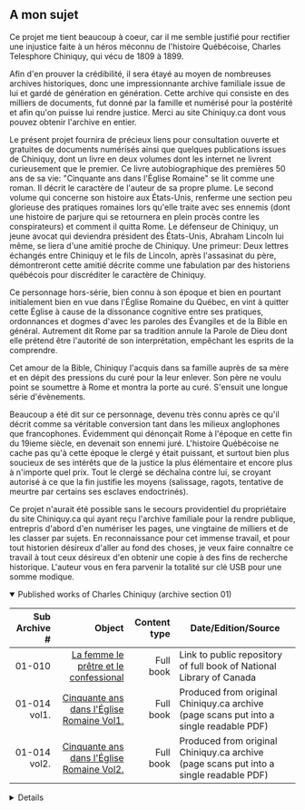 
<!---
CharlesChiniquyFamilyArchives/CharlesChiniquyFamilyArchives is a repository because its `README.md` (this file) appears on your GitHub profile.
You can click the Preview link to take a look at your changes.
--->

## A mon sujet

Ce projet me tient beaucoup à coeur, car il me semble justifié pour rectifier une injustice faite à un héros méconnu de l'histoire Québécoise, Charles Telesphore Chiniquy, qui vécu de 1809 à 1899. 

Afin d'en prouver la crédibilité, il sera étayé au moyen de nombreuses archives historiques, donc une impressionnante archive familiale issue de lui et gardé de génération en génération. Cette archive qui consiste en des milliers de documents, fut donné par la famille et numérisé pour la postérité et afin qu'on puisse lui rendre justice. Merci au site Chiniquy.ca dont vous pouvez obtenir l'archive en entier.

Le présent projet fournira de précieux liens pour consultation ouverte et gratuites de documents numérisés ainsi que quelques publications  issues de Chiniquy, dont un livre en deux volumes dont les internet ne livrent curieusement que le premier. Ce livre autobiographique des premières 50 ans de sa vie: "Cinquante ans dans l'Église Romaine" se lit comme une roman. Il décrit le caractère de l'auteur de sa propre plume. Le second volume qui concerne son histoire aux États-Unis, renferme une section peu glorieuse des pratiques romaines lors qu'elle traite avec ses ennemis (dont une histoire de parjure qui se retournera en plein procès contre les conspirateurs) et comment il quitta Rome.  Le défenseur de Chiniquy, un jeune avocat qui deviendra président des États-Unis, Abraham Lincoln lui même, se liera d'une amitié proche de Chiniquy. Une primeur: Deux lettres échangés entre Chiniquy et le fils de Lincoln, après l'assasinat du père, démontreront cette amitié décrite comme une fabulation par des historiens québécois pour discréditer le caractère de Chiniquy.

Ce personnage hors-série, bien connu à son époque et bien en pourtant initialement bien en vue dans l'Église Romaine du Québec, en vint à quitter cette Église à cause de la dissonance cognitive entre ses pratiques, ordonnances et dogmes d'avec les paroles des Évangiles et de la Bible en général. Autrement dit Rome par sa tradition annule la Parole de Dieu dont elle prétend être l'autorité de son interprétation, empêchant les esprits de la comprendre.

Cet amour de la Bible, Chiniquy l'acquis dans sa famille auprès de sa mère et en dépit des pressions du curé pour la leur enlever. Son père ne voulu point se soumettre à Rome et montra la porte au curé. S'ensuit une longue série d'évènements.  

Beaucoup a été dit sur ce personnage, devenu très connu après ce qu'il décrit comme sa véritable conversion tant dans les milieux anglophones que francophones. Évidemment qui dénonçait Rome à l'époque en cette fin du 19ieme siècle, en devenait son ennemi juré. L'histoire Québécoise ne cache pas qu'à cette époque le clergé y était puissant, et surtout bien plus soucieux de ses intérêts que de la justice la plus élémentaire et encore plus à n'importe quel prix. Tout le clergé se déchaîna contre lui, se croyant autorisé à ce que la fin justifie les moyens (salissage, ragots, tentative de meurtre par certains ses esclaves endoctrinés).

Ce projet n'aurait été possible sans le secours providentiel du propriétaire du site Chiniquy.ca qui ayant reçu l'archive familiale pour la rendre publique, entrepris d'abord d'en numériser les pages, une vingtaine de milliers et de les classer par sujets. En reconnaissance pour cet immense travail, et pour tout historien désireux d'aller au fond des choses, je veux faire connaître ce travail à tout ceux désireux d'en obtenir une copie à des fins de recherche historique. L'auteur vous en fera parvenir la totalité sur clé USB pour une somme modique.

<details open>
<summary>
Published works of Charles Chiniquy (archive section 01)</summary>

| Sub Archive # | Object  | Content type | Date/Edition/Source | 
|--------------:|--------:| ------------:|---------------------|
|01-010         | [La femme le prêtre et le confessional](https://drive.google.com/drive/folders/1FUGxyIMLANPORx5LjeY_LP2I4h9Ob5uy?usp=share_link) | Full book | Link to public repository of full book of National Library of Canada |
|01-014 vol1.   | [Cinquante ans dans l'Église Romaine Vol1.](https://drive.google.com/file/d/19kMD_S9EltZEcKkh6wrpD9UEGvcnf7Rd/view?usp=share_link) | Full book | Produced from original Chiniquy.ca archive (page scans put into a single readable PDF) |
|01-014 vol2.   | [Cinquante ans dans l'Église Romaine Vol2.](https://drive.google.com/file/d/1Ny1sLOCVvem5xOO1cNM-YgSJ8ED7ub1F/view?usp=share_link) | Full book | Produced from original Chiniquy.ca archive (page scans put into a single readable PDF) |
<details>
</summary>
